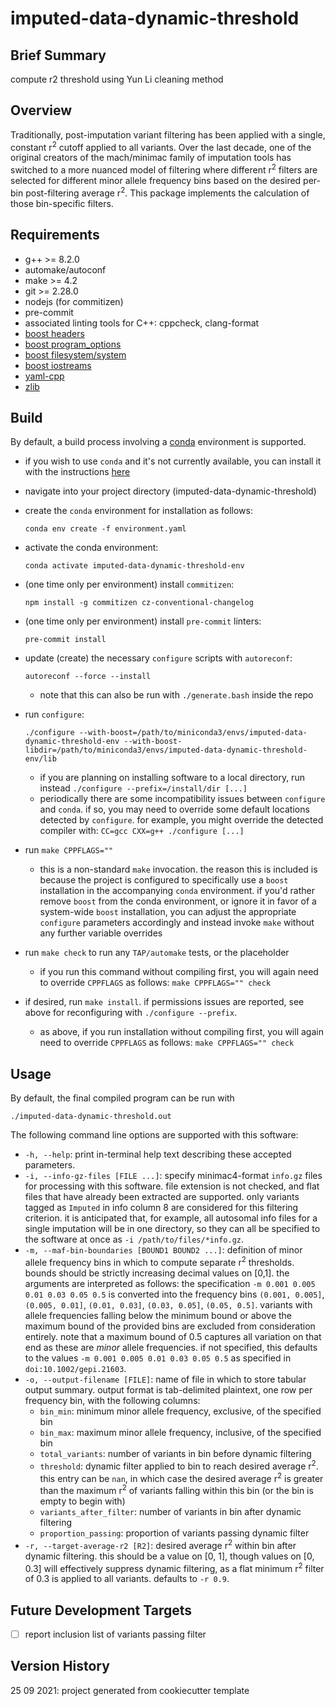 # imputed-data-dynamic-threshold

## Brief Summary

compute r2 threshold using Yun Li cleaning method

## Overview

Traditionally, post-imputation variant filtering has been applied with
a single, constant r<sup>2</sup> cutoff applied to all variants. Over the last decade,
one of the original creators of the mach/minimac family of imputation tools
has switched to a more nuanced model of filtering where different r<sup>2</sup> filters
are selected for different minor allele frequency bins based on the desired
per-bin post-filtering average r<sup>2</sup>. This package implements the calculation
of those bin-specific filters.

## Requirements

  - g++ >= 8.2.0
  - automake/autoconf
  - make >= 4.2
  - git >= 2.28.0
  - nodejs (for commitizen)
  - pre-commit
  - associated linting tools for C++: cppcheck, clang-format
  - [boost headers](https://www.boost.org)
  - [boost program_options](https://www.boost.org/doc/libs/1_75_0/doc/html/program_options.html)
  - [boost filesystem/system](https://www.boost.org/doc/libs/1_75_0/libs/filesystem/doc/index.htm)
  - [boost iostreams](https://www.boost.org/doc/libs/1_74_0/libs/iostreams/doc/index.html)
  - [yaml-cpp](https://github.com/jbeder/yaml-cpp)
  - [zlib](https://zlib.net)

## Build

By default, a build process involving a [conda](https://docs.conda.io/en/latest/) environment is supported.

  - if you wish to use `conda` and it's not currently available, you can install it with the instructions [here](https://docs.conda.io/en/latest/miniconda.html)
  - navigate into your project directory (imputed-data-dynamic-threshold)
  - create the `conda` environment for installation as follows:
  
     `conda env create -f environment.yaml`
  - activate the conda environment:
  
     `conda activate imputed-data-dynamic-threshold-env`
  - (one time only per environment) install `commitizen`:
  
     `npm install -g commitizen cz-conventional-changelog`
  - (one time only per environment) install `pre-commit` linters:
  
     `pre-commit install`

  - update (create) the necessary `configure` scripts with `autoreconf`:
  
     `autoreconf --force --install`
	 
     - note that this can also be run with `./generate.bash` inside the repo
  - run `configure`:
  
	 `./configure --with-boost=/path/to/miniconda3/envs/imputed-data-dynamic-threshold-env --with-boost-libdir=/path/to/miniconda3/envs/imputed-data-dynamic-threshold-env/lib`

	 - if you are planning on installing software to a local directory, run instead `./configure --prefix=/install/dir [...]`
	 - periodically there are some incompatibility issues between `configure` and `conda`. if so, you may need to override
	   some default locations detected by `configure`. for example, you might override the detected compiler with:
	   `CC=gcc CXX=g++ ./configure [...]`
  - run `make CPPFLAGS=""`
	 - this is a non-standard `make` invocation. the reason this is included is because the project
	   is configured to specifically use a `boost` installation in the accompanying `conda` environment.
	   if you'd rather remove `boost` from the conda environment, or ignore it in favor of a system-wide
	   `boost` installation, you can adjust the appropriate `configure` parameters accordingly
	   and instead invoke `make` without any further variable overrides
  - run `make check` to run any `TAP/automake` tests, or the placeholder
     - if you run this command without compiling first, you will again need to override `CPPFLAGS`
	   as follows: `make CPPFLAGS="" check`

  - if desired, run `make install`. if permissions issues are reported, see above for reconfiguring with `./configure --prefix`.
     - as above, if you run installation without compiling first, you will again need to override `CPPFLAGS`
	   as follows: `make CPPFLAGS="" check`
  
## Usage

By default, the final compiled program can be run with

`./imputed-data-dynamic-threshold.out`

The following command line options are supported with this software:

- `-h, --help`: print in-terminal help text describing these accepted parameters.
- `-i, --info-gz-files [FILE ...]`: specify minimac4-format `info.gz` files for processing with this software. file extension is not checked, and flat files that have already been extracted are supported. only variants tagged as `Imputed` in info column 8 are considered for this filtering criterion. it is anticipated that, for example, all autosomal info files for a single imputation will be in one directory, so they can all be specified to the software at once as `-i /path/to/files/*info.gz`.
- `-m, --maf-bin-boundaries [BOUND1 BOUND2 ...]`: definition of minor allele frequency bins in which to compute separate r<sup>2</sup> thresholds. bounds should be strictly increasing decimal values on [0,1]. the arguments are interpreted as follows: the specification `-m 0.001 0.005 0.01 0.03 0.05 0.5` is converted into the frequency bins `(0.001, 0.005]`, `(0.005, 0.01]`, `(0.01, 0.03]`, `(0.03, 0.05]`, `(0.05, 0.5]`. variants with allele frequencies falling below the minimum bound or above the maximum bound of the provided bins are excluded from consideration entirely. note that a maximum bound of 0.5 captures all variation on that end as these are _minor_ allele frequencies. if not specified, this defaults to the values `-m 0.001 0.005 0.01 0.03 0.05 0.5` as specified in `doi:10.1002/gepi.21603`.
- `-o, --output-filename [FILE]`: name of file in which to store tabular output summary. output format is tab-delimited plaintext, one row per frequency bin, with the following columns:
  - `bin_min`: minimum minor allele frequency, exclusive, of the specified bin
  - `bin_max`: maximum minor allele frequency, inclusive, of the specified bin
  - `total_variants`: number of variants in bin before dynamic filtering
  - `threshold`: dynamic filter applied to bin to reach desired average r<sup>2</sup>. this entry can be `nan`, in which case the desired average r<sup>2</sup> is greater than the maximum r<sup>2</sup> of variants falling within this bin (or the bin is empty to begin with)
  - `variants_after_filter`: number of variants in bin after dynamic filtering
  - `proportion_passing`: proportion of variants passing dynamic filter
- `-r, --target-average-r2 [R2]`: desired average r<sup>2</sup> within bin after dynamic filtering. this should be a value on [0, 1], though values on [0, 0.3] will effectively suppress dynamic filtering, as a flat minimum r<sup>2</sup> filter of 0.3 is applied to all variants. defaults to `-r 0.9`.

## Future Development Targets
- [ ] report inclusion list of variants passing filter

## Version History

25 09 2021: project generated from cookiecutter template
